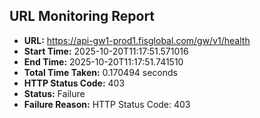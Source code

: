 ## URL Monitoring Report

- **URL:** https://api-gw1-prod1.fisglobal.com/gw/v1/health
- **Start Time:** 2025-10-20T11:17:51.571016
- **End Time:** 2025-10-20T11:17:51.741510
- **Total Time Taken:** 0.170494 seconds
- **HTTP Status Code:** 403
- **Status:** Failure
- **Failure Reason:** HTTP Status Code: 403
